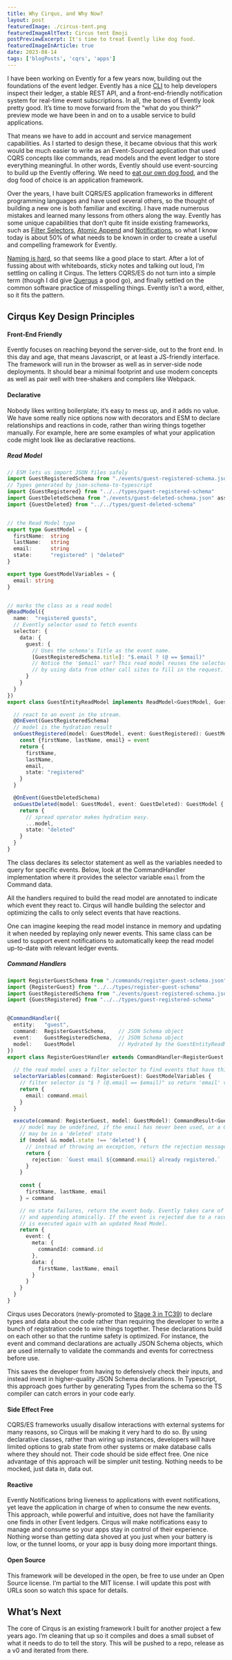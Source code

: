 ```yaml
---
title: Why Cirqus, and Why Now?
layout: post
featuredImage: ./circus-tent.png
featuredImageAltText: Circus tent Emoji
postPreviewExcerpt: It's time to treat Evently like dog food.
featuredImageInArticle: true
date: 2023-08-14
tags: ['blogPosts', 'cqrs', 'apps']
---
```




I have been working on Evently for a few years now, building out the foundations of the event ledger. Evently has a nice [CLI](https://www.npmjs.com/package/@evently-cloud/cli) to help developers inspect their ledger, a stable REST API, and a front-end-friendly notification system for real-time event subscriptions. In all, the bones of Evently look pretty good. It’s time to move forward from the “what do you think?” preview mode we have been in and on to a usable service to build applications.

That means we have to add in account and service management capabilities. As I started to design these, it became obvious that this work would be much easier to write as an Event-Sourced application that used CQRS concepts like commands, read models and the event ledger to store everything meaningful. In other words, Evently should use event-sourcing to build up the Evently offering. We need to [eat our own dog food](https://www.computer.org/csdl/magazine/so/2006/03/s3005/13rRUygBwg0), and the dog food of choice is an application framework.

Over the years, I have built CQRS/ES application frameworks in different programming languages and have used several others, so the thought of building a new one is both familiar and exciting. I have made numerous mistakes and learned many lessons from others along the way. Evently has some unique capabilities that don’t quite fit inside existing frameworks, such as [Filter Selectors](../../concepts/overview#filter-selectors), [Atomic Append](../../concepts/overview#atomic-append) and [Notifications](../../concepts/notify), so what I know today is about 50% of what needs to be known in order to create a useful and compelling framework for Evently.

[Naming is hard](https://martinfowler.com/bliki/TwoHardThings.html), so that seems like a good place to start. After a lot of fussing about with whiteboards, sticky notes and talking out loud, I’m settling on calling it Cirqus. The letters CQRS/ES do not turn into a simple term (though I did give [Querqus](https://en.wikipedia.org/wiki/Oak) a good go), and finally settled on the common software practice of misspelling things. Evently isn’t a word, either, so it fits the pattern.

## Cirqus Key Design Principles

#### Front-End Friendly

Evently focuses on reaching beyond the server-side, out to the front end. In this day and age, that means Javascript, or at least a JS-friendly interface. The framework will run in the browser as well as in server-side node deployments. It should bear a minimal footprint and use modern concepts as well as pair well with tree-shakers and compilers like Webpack.

#### Declarative

Nobody likes writing boilerplate; it’s easy to mess up, and it adds no value. We have some really nice options now with decorators and ESM to declare relationships and reactions in code, rather than wiring things together manually. For example, here are some examples of what your application code might look like as declarative reactions.

##### Read Model

```typescript
// ESM lets us import JSON files safely
import GuestRegisteredSchema from "./events/guest-registered-schema.json" assert {type: "json"}
// Types generated by json-schema-to-typescript
import {GuestRegistered} from "../../types/guest-registered-schema"
import GuestDeletedSchema from "./events/guest-deleted-schema.json" assert {type: "json"}
import {GuestDeleted} from "../../types/guest-deleted-schema"


// the Read Model type
export type GuestModel = {
  firstName:  string
  lastName:   string
  email:      string
  state:      "registered" | "deleted"
}

export type GuestModelVariables = {
  email: string
}


// marks the class as a read model
@ReadModel({
  name:  "registered guests",
  // Evently selector used to fetch events
  selector: {
    data: {
      guest: {
        // Uses the schema's Title as the event name.
        [GuestRegisteredSchema.title]: "$.email ? (@ == $email)"
        // Notice the '$email' var? This read model reuses the selector statement
        // by using data from other call sites to fill in the request.
      }
    }
  }
})
export class GuestEntityReadModel implements ReadModel<GuestModel, GuestModelVariables> {

  // react to an event in the stream.
  @OnEvent(GuestRegisteredSchema)
  // model is the hydration result
  onGuestRegistered(model: GuestModel, event: GuestRegistered): GuestModel {
    const {firstName, lastName, email} = event
    return {
      firstName,
      lastName,
      email,
      state: "registered"
    }
  }

  @OnEvent(GuestDeletedSchema)
  onGuestDeleted(model: GuestModel, event: GuestDeleted): GuestModel {
    return {
      // spread operator makes hydration easy.
      ...model,
      state: "deleted"
    }
  }
}
```

The class declares its selector statement as well as the variables needed to query for specific events. Below, look at the CommandHandler implementation where it provides the selector variable `email` from the Command data.

All the handlers required to build the read model are annotated to indicate which event they react to. Cirqus will handle building the selector and optimizing the calls to only select events that have reactions.

One can imagine keeping the read model instance in memory and updating it when needed by replaying only newer events. This same class can be used to support event notifications to automatically keep the read model up-to-date with relevant ledger events.

##### Command Handlers

```typescript
import RegisterGuestSchema from "./commands/register-guest-schema.json" assert {type: "json"}
import {RegisterGuest} from "../../types/register-guest-schema"
import GuestRegisteredSchema from "./events/guest-registered-schema.json" assert {type: "json"}
import {GuestRegistered} from "../../types/guest-registered-schema"


@CommandHandler({
  entity:   "guest",
  command:  RegisterGuestSchema,    // JSON Schema object
  event:    GuestRegisteredSchema,  // JSON Schema object
  model:    GuestModel              // Hydrated by the GuestEntityReadModel class above
})
export class RegisterGuestHandler extends CommandHandler<RegisterGuest, GuestEntityReadModel, GuestRegistered> {
  
  // the read model uses a filter selector to find events that have this command's email value
  selectorVariables(command: RegisterGuest): GuestModelVariables {
    // filter selector is "$ ? (@.email == $email)" so return 'email' variable from command data
    return {
      email: command.email
    }
  }

  execute(command: RegisterGuest, model: GuestModel): CommandResult<GuestRegistered> {
    // model may be undefined, if the email has never been used, or a Guest with this email adress
    // may be in a 'deleted' state
    if (model && model.state !== 'deleted') {
      // instead of throwing an exception, return the rejection message.
      return {
        rejection: `Guest email ${command.email} already registered.`
      }
    }
    
    const {
      firstName, lastName, email
    } = command

    // no state failures, return the event body. Evently takes care of creating an event ID
    // and appending atomically. If the event is rejected due to a race condition, the handler
    // is executed again with an updated Read Model.
    return {
      event: {
        meta: {
          commandId: command.id
        },
        data: {
          firstName, lastName, email
        }
      }
    }
  }
}

```

Cirqus uses Decorators (newly-promoted to [Stage 3 in TC39](https://github.com/tc39/proposal-decorators)) to declare types and data about the code rather than requiring the developer to write a bunch of registration code to wire things together.  These declarations build on each other so that the runtime safety is optimized. For instance, the event and command declarations are actually JSON Schema objects, which are used internally to validate the commands and events for correctness before use.

This saves the developer from having to defensively check their inputs, and instead invest in higher-quality JSON Schema declarations. In Typescript, this approach goes further by generating Types from the schema so the TS compiler can catch errors in your code early.

#### Side Effect Free

CQRS/ES frameworks usually disallow interactions with external systems for many reasons, so Cirqus will be making it very hard to do so. By using declarative classes, rather than wiring up instances, developers will have limited options to grab state from other systems or make database calls where they should not. Their code should be side effect free. One nice advantage of this approach will be simpler unit testing. Nothing needs to be mocked, just data in, data out.

#### Reactive

Evently Notifications bring liveness to applications with event notifications, yet leave the application in charge of when to consume the new events. This approach, while powerful and intuitive, does not have the familiarity one finds in other Event ledgers. Cirqus will make notifications easy to manage and consume so your apps stay in control of their experience. Nothing worse than getting data shoved at you just when your battery is low, or the tunnel looms, or your app is busy doing more important things.

#### Open Source

This framework will be developed in the open, be free to use under an Open Source license. I’m partial to the MIT license. I will update this post with URLs soon so watch this space for details.

## What’s Next

The core of Cirqus is an existing framework I built for another project a few years ago. I’m cleaning that up so it compiles and does a small subset of what it needs to do to tell the story. This will be pushed to a repo, release as a v0 and iterated from there.
